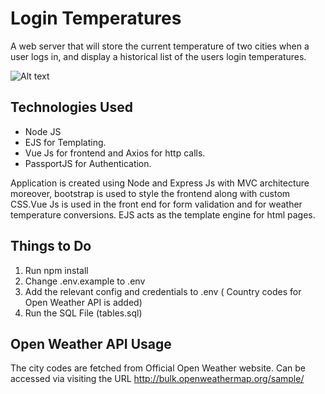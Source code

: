# Login Temperatures
A web server that will store the current temperature of two cities when a user logs in, and display a historical list of the users login temperatures.

![Alt text](https://bishrulhaq.com/wp-content/uploads/2021/12/TempCheck.png "Temp Check")

## Technologies Used
* Node JS 
* EJS for Templating.
* Vue Js for frontend and Axios for http calls.
* PassportJS for Authentication.

Application is created using Node and Express Js with MVC architecture moreover, bootstrap is used to style the frontend along with custom CSS.Vue Js is used in the front end for form validation and for weather temperature conversions. EJS acts as the template engine for html pages.

## Things to Do
1. Run npm install
2. Change .env.example to .env
3. Add the relevant config and credentials to .env ( Country codes for Open Weather API is added)
4. Run the SQL File (tables.sql)

## Open Weather API Usage
The city codes are fetched from Official Open Weather website. Can be accessed via visiting the URL
http://bulk.openweathermap.org/sample/
